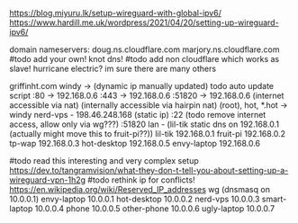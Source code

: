 


https://blog.miyuru.lk/setup-wireguard-with-global-ipv6/
https://www.hardill.me.uk/wordpress/2021/04/20/setting-up-wireguard-ipv6/



domain nameservers:
doug.ns.cloudflare.com
marjory.ns.cloudflare.com
#todo add your own! knot dns!
#todo add non cloudflare which works as slave! hurricane electric? im sure there are many others

griffinht.com
    windy -> (dynamic ip manually updated) todo auto update script
        :80 -> 192.168.0.6
        :443 -> 192.168.0.6
        :51820 -> 192.168.0.6
        (internet accessible via nat)
        (internally accessible via hairpin nat)
    (root), hot, \*.hot -> windy 
    nerd-vps - 198.46.248.168 (static ip)
        :22 (todo remove internet access, allow only via wg???)
        :51820
    lan - (lil-tik static dns on 192.168.0.1 (actually might move this to fruit-pi??))
        lil-tik     192.168.0.1
        fruit-pi    192.168.0.2
        tp-wap      192.168.0.3
        hot-desktop 192.168.0.5
        envy-laptop 192.168.0.6

#todo read this interesting and very complex setup https://dev.to/tangramvision/what-they-don-t-tell-you-about-setting-up-a-wireguard-vpn-1h2g 
#todo rethink ip for conflicts! https://en.wikipedia.org/wiki/Reserved_IP_addresses
    wg (dnsmasq on 10.0.0.1)
        envy-laptop     10.0.0.1
        hot-desktop     10.0.0.2
        nerd-vps        10.0.0.3
        smart-laptop    10.0.0.4
        phone           10.0.0.5
        other-phone     10.0.0.6
        ugly-laptop     10.0.0.7
